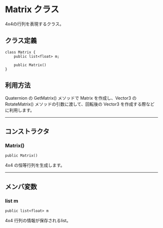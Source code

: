 
# Matrix クラス

4x4の行列を表現するクラス。

## クラス定義

```
class Matrix {
    public list<float> m;

    public Matrix()
}
```

## 利用方法

Quaternion の GetMatrix() メソッドで Matrix を作成し、Vector3 の RotateMatrix() メソッドの引数に渡して、回転後の Vector3 を作成する際などに利用します。

***


## コンストラクタ
### Matrix()
`public Matrix()`

4x4 の恒等行列を生成します。


***


## メンバ変数

### list<float> m
`public list<float> m`

4x4 行列の情報が保存されるlist。


